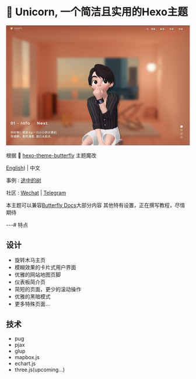 # 🦄️ Unicorn, 一个简洁且实用的Hexo主题

![](/source/img/example.png)

根据 🦋 [hexo-theme-butterfly](https://github.com/jerryc127/hexo-theme-butterfly) 主题魔改

[English](README-EN.md)) | 中文

事例 : [途中的树](https://zkpeace.com/blog-cn/home)

社区 : [Wechat](https://img-1253324855.cos.ap-chengdu.myqcloud.com/Myweb_COS_2.0/img/wechatcode.jpg) | [Telegram](https://t.me/kpzhang) 

本主题可以兼容[Butterfly Docs](https://butterfly.js.org/posts/21cfbf15/)大部分内容
其他特有设置，正在撰写教程，尽情期待

---# 特点

## 设计

- 旋转木马主页
- 模糊效果的卡片式用户界面
- 优雅的网站地图页脚
- 仪表板简介页
- 简短的页面，更少的滚动操作
- 优雅的黑暗模式
- 更多特殊页面...

## 技术

- pug
- pjax
- glup
- mapbox.js
- echart.js
- three.js(upcoming...)






